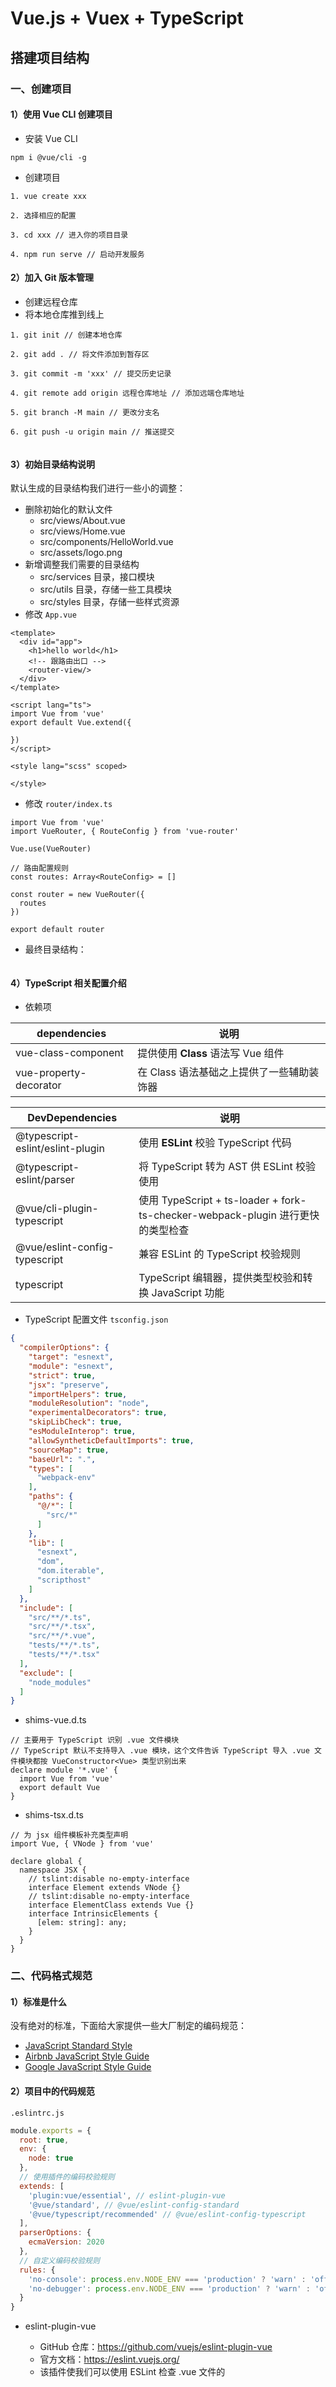# Vue.js + Vuex + TypeScript

## 搭建项目结构

### 一、创建项目

#### 1）使用 Vue CLI 创建项目

+ 安装 Vue CLI

```
npm i @vue/cli -g
```

+ 创建项目

```
1. vue create xxx

2. 选择相应的配置

3. cd xxx // 进入你的项目目录

4. npm run serve // 启动开发服务
```



#### 2）加入 Git 版本管理

+ 创建远程仓库
+ 将本地仓库推到线上

```
1. git init // 创建本地仓库

2. git add . // 将文件添加到暂存区

3. git commit -m 'xxx' // 提交历史记录

4. git remote add origin 远程仓库地址 // 添加远端仓库地址

5. git branch -M main // 更改分支名

6. git push -u origin main // 推送提交


```



#### 3）初始目录结构说明

默认生成的目录结构我们进行一些小的调整：

+ 删除初始化的默认文件
  + src/views/About.vue 
  + src/views/Home.vue
  + src/components/HelloWorld.vue 
  + src/assets/logo.png 
+ 新增调整我们需要的目录结构
  + src/services ⽬录，接⼝模块
  + src/utils ⽬录，存储⼀些⼯具模块 
  + src/styles ⽬录，存储⼀些样式资源 
+ 修改 `App.vue`

```vue
<template>
  <div id="app">
    <h1>hello world</h1>
    <!-- 跟路由出口 -->
    <router-view/>
  </div>
</template>

<script lang="ts">
import Vue from 'vue'
export default Vue.extend({
  
})
</script>

<style lang="scss" scoped>

</style>

```



+ 修改 `router/index.ts`

```tsx
import Vue from 'vue'
import VueRouter, { RouteConfig } from 'vue-router'

Vue.use(VueRouter)

// 路由配置规则
const routes: Array<RouteConfig> = []

const router = new VueRouter({
  routes
})

export default router

```

+ 最终目录结构：

```

```

#### 4）TypeScript 相关配置介绍

+ 依赖项

| dependencies           | 说明                                      |
| ---------------------- | ----------------------------------------- |
| vue-class-component    | 提供使用 **Class** 语法写 Vue 组件        |
| vue-property-decorator | 在 Class 语法基础之上提供了一些辅助装饰器 |

| DevDependencies                  | 说明                                                         |
| -------------------------------- | ------------------------------------------------------------ |
| @typescript-eslint/eslint-plugin | 使用 **ESLint** 校验 TypeScript 代码                         |
| @typescript-eslint/parser        | 将 TypeScript 转为 AST 供 ESLint 校验使用                    |
| @vue/cli-plugin-typescript       | 使用 TypeScript + ts-loader + fork-ts-checker-webpack-plugin 进行更快的类型检查 |
| @vue/eslint-config-typescript    | 兼容 ESLint 的 TypeScript  校验规则                          |
| typescript                       | TypeScript 编辑器，提供类型校验和转换 JavaScript 功能        |

+ TypeScript 配置文件 `tsconfig.json`

```json
{
  "compilerOptions": {
    "target": "esnext",
    "module": "esnext",
    "strict": true,
    "jsx": "preserve",
    "importHelpers": true,
    "moduleResolution": "node",
    "experimentalDecorators": true,
    "skipLibCheck": true,
    "esModuleInterop": true,
    "allowSyntheticDefaultImports": true,
    "sourceMap": true,
    "baseUrl": ".",
    "types": [
      "webpack-env"
    ],
    "paths": {
      "@/*": [
        "src/*"
      ]
    },
    "lib": [
      "esnext",
      "dom",
      "dom.iterable",
      "scripthost"
    ]
  },
  "include": [
    "src/**/*.ts",
    "src/**/*.tsx",
    "src/**/*.vue",
    "tests/**/*.ts",
    "tests/**/*.tsx"
  ],
  "exclude": [
    "node_modules"
  ]
}
```

+ shims-vue.d.ts

```tsx
// 主要用于 TypeScript 识别 .vue 文件模块
// TypeScript 默认不支持导入 .vue 模块，这个文件告诉 TypeScript 导入 .vue 文件模块都按 VueConstructor<Vue> 类型识别出来
declare module '*.vue' {
  import Vue from 'vue'
  export default Vue
}

```



+ shims-tsx.d.ts

```tsx
// 为 jsx 组件模板补充类型声明
import Vue, { VNode } from 'vue'

declare global {
  namespace JSX {
    // tslint:disable no-empty-interface
    interface Element extends VNode {}
    // tslint:disable no-empty-interface
    interface ElementClass extends Vue {}
    interface IntrinsicElements {
      [elem: string]: any;
    }
  }
}

```



### 二、代码格式规范

#### 1）标准是什么

没有绝对的标准，下面给大家提供一些大厂制定的编码规范：

+ [JavaScript Standard Style](https://standardjs.com/)
+ [Airbnb JavaScript Style Guide](https://github.com/airbnb/javascript)
+ [Google JavaScript Style Guide](https://google.github.io/styleguide/jsguide.html)

#### 2）项目中的代码规范

`.eslintrc.js`

```js
module.exports = {
  root: true,
  env: {
    node: true
  },
  // 使用插件的编码校验规则
  extends: [
    'plugin:vue/essential', // eslint-plugin-vue
    '@vue/standard', // @vue/eslint-config-standard
    '@vue/typescript/recommended' // @vue/eslint-config-typescript
  ],
  parserOptions: {
    ecmaVersion: 2020
  },
  // 自定义编码校验规则
  rules: {
    'no-console': process.env.NODE_ENV === 'production' ? 'warn' : 'off',
    'no-debugger': process.env.NODE_ENV === 'production' ? 'warn' : 'off'
  }
}

```

+ eslint-plugin-vue

  + GitHub 仓库：https://github.com/vuejs/eslint-plugin-vue
  + 官⽅⽂档：https://eslint.vuejs.org/ 
  + 该插件使我们可以使⽤ ESLint 检查 .vue ⽂件的 <template> 和 <script> 
  + 查找语法错误 
  + 查找对Vue.js指令的错误使⽤ 
  + 查找违反Vue.js样式指南的⾏为 

+ @vue/eslint-config-standard

  + [JavaScript Standard Style](https://standardjs.com/)

+ @vue/eslint-config-typescript

  + 规则列表：https://github.com/typescript-eslint/typescript- 

    eslint/tree/master/packages/eslint-plugin#supported-rules 

#### 3）自定义校验规则

[ESLint](https://cn.eslint.org/docs/user-guide)

ESLint 附带有大量的规则。你可以使用注释或配置文件修改你项目中要使用的规则。要改变一个规则设置，你必须将规则 ID 设置为下列值之一：

- `"off"` 或 `0` - 关闭规则
- `"warn"` 或 `1` - 开启规则，使用警告级别的错误：`warn` (不会导致程序退出)
- `"error"` 或 `2` - 开启规则，使用错误级别的错误：`error` (当被触发的时候，程序会退出)

**Using Configuration Comments**

为了在文件注释里配置规则，使用以下格式的注释：

```
/* eslint eqeqeq: "off", curly: "error" */
```

在这个例子里，[`eqeqeq`](https://cn.eslint.org/docs/rules/eqeqeq) 规则被关闭，[`curly`](https://cn.eslint.org/docs/rules/curly) 规则被打开，定义为错误级别。你也可以使用对应的数字定义规则严重程度：

```
/* eslint eqeqeq: 0, curly: 2 */
```

这个例子和上个例子是一样的，只不过它是用的数字而不是字符串。`eqeqeq` 规则是关闭的，`curly` 规则被设置为错误级别。

如果一个规则有额外的选项，你可以使用数组字面量指定它们，比如：

```
/* eslint quotes: ["error", "double"], curly: 2 */
```

这条注释为规则 [`quotes`](https://cn.eslint.org/docs/rules/quotes) 指定了 “double”选项。数组的第一项总是规则的严重程度（数字或字符串）。

**Using Configuration Files**

还可以使用 `rules` 连同错误级别和任何你想使用的选项，在配置文件中进行规则配置。例如：

```
{
    "rules": {
        "eqeqeq": "off",
        "curly": "error",
        "quotes": ["error", "double"]
    }
}
```

### 三、基础样式处理

#### 1）导入 element 组件库

[Element - 网站快速成型工具](https://element.eleme.cn/#/zh-CN)

+ 安装 `npm i element-ui -S`
+ 完整引入

```js
// main.js
import Vue from 'vue';
import ElementUI from 'element-ui';
import 'element-ui/lib/theme-chalk/index.css';
import App from './App.vue';

Vue.use(ElementUI);

new Vue({
  el: '#app',
  render: h => h(App)
});
```

#### 2）样式处理

```
src/styles
├── index.scss # 全局样式（在⼊⼝模块被加载⽣效） 
├── mixin.scss # 公共的 mixin 混⼊（可以把重复的样式封装为 mixin 混⼊到复⽤ 的地⽅） 
├── reset.scss # 重置基础样式 5 └── variables.scss # 公共样式变量
```

**variables.scss**

```scss
$primary-color: #40586F;
$success-color: #51cf66;
$warning-color: #fcc419;
$danger-color: #ff6b6b;
$info-color: #868e96; // #22b8cf;

$body-bg: #E9EEF3; // #f5f5f9;

$sidebar-bg: #F8F9FB;
$navbar-bg: #F8F9FB;

$font-family: system-ui, -apple-system, "Segoe UI", Roboto, Helvetica, Arial, sans-serif;

```

**index.scss**

```scss
@import './variables.scss';

// globals
html {
  font-family: $font-family;
  -webkit-text-size-adjust: 100%;
  -webkit-tap-highlight-color: rgba(0, 0, 0, 0);
  // better Font Rendering
  -webkit-font-smoothing: antialiased;
  -moz-osx-font-smoothing: grayscale;
}

body {
  margin: 0;
  background-color: $body-bg;
}

// custom element theme
$--color-primary: $primary-color;
$--color-success: $success-color;
$--color-warning: $warning-color;
$--color-danger: $danger-color;
$--color-info: $info-color;
// change font path, required
$--font-path: '~element-ui/lib/theme-chalk/fonts';
// import element default theme
@import '~element-ui/packages/theme-chalk/src/index';
// node_modules/element-ui/packages/theme-chalk/src/common/var.scss

// overrides

// .el-menu-item, .el-submenu__title {
//   height: 50px;
//   line-height: 50px;
// }

.el-pagination {
  color: #868e96;
}

// components

.status {
  display: inline-block;
  cursor: pointer;
  width: .875rem;
  height: .875rem;
  vertical-align: middle;
  border-radius: 50%;

  &-primary {
    background: $--color-primary;
  }

  &-success {
    background: $--color-success;
  }

  &-warning {
    background: $--color-warning;
  }

  &-danger {
    background: $--color-danger;
  }

  &-info {
    background: $--color-info;
  }
}

```



#### 3） 共享全局样式变量

[向预处理器-loader-传递选项](https://cli.vuejs.org/zh/guide/css.html#%E5%90%91%E9%A2%84%E5%A4%84%E7%90%86%E5%99%A8-loader-%E4%BC%A0%E9%80%92%E9%80%89%E9%A1%B9)

```js
module.exports = {
    css: {
      loaderOptions: {
        // 给 sass-loader 传递选项
        // sass: {
        //   // @/ 是 src/ 的别名
        //   // 所以这里假设你有 `src/variables.sass` 这个文件
        //   // 注意：在 sass-loader v8 中，这个选项名是 "prependData"
        //   additionalData: `@import "~@/variables.sass"`
        // },
        // 默认情况下 `sass` 选项会同时对 `sass` 和 `scss` 语法同时生效
        // 因为 `scss` 语法在内部也是由 sass-loader 处理的
        // 但是在配置 `prependData` 选项的时候
        // `scss` 语法会要求语句结尾必须有分号，`sass` 则要求必须没有分号
        // 在这种情况下，我们可以使用 `scss` 选项，对 `scss` 语法进行单独配置
        scss: {
            prependData: `@import "~@/styles/variables.scss";`
        },
        
      }
    }
  }
```

### 四、与服务端交互

#### 1）配置后端代理

后台为我们提供了数据接⼝，分别是：

+ http://eduboss.lagou.com 
+ http://edufront.lagou.com

这两个接⼝都没有提供 CORS 跨域请求，所以需要在客户端配置服务端代理处理跨域请求。 

配置客户端层⾯的服务端代理跨域可以参考官方文档中的说明：

+ https://cli.vuejs.org/zh/config/#devserver-proxy 
+ https://github.com/chimurai/http-proxy-middleware 

#### 2）封装请求模块

+ 安装 **axios**    `npm i axios`
+ `src/utils/request.ts`

```ts
import axios from 'axios'

const request = axios.create({
  // 配置选项
  // baseURL,
  // timeout
})

// 请求拦截器

// 响应拦截器

export default request

```



### 五、布局

#### 1）初始化路由页面组件

| 路径          | 说明       |
| ------------- | ---------- |
| /             | 首页       |
| /login        | 用户登录   |
| /role         | 角色管理   |
| /menu         | 菜单管理   |
| /resource     | 资源管理   |
| /course       | 课程管理   |
| /user         | 用户管理   |
| /advert       | 广告管理   |
| /advert-space | 广告位管理 |
| *             | 404        |

`src/router/index.ts`

```ts
import Vue from 'vue'
import VueRouter, { RouteConfig } from 'vue-router'
import Layout from '@/layout/index.vue'

Vue.use(VueRouter)

// 路由配置规则
const routes: Array<RouteConfig> = [
  {
    path: '/login',
    name: 'login',
    component: () => import(/* webpackChunkName: 'login' */ '@/views/login/index.vue')
  },
  {
    path: '/',
    component: Layout,
    children: [
      {
        path: '', // 默认子路由
        name: 'home',
        component: () => import(/* webpackChunkName: 'home' */ '@/views/home/index.vue')
      },
      {
        path: '/role',
        name: 'role',
        component: () => import(/* webpackChunkName: 'role' */ '@/views/role/index.vue')
      },
      {
        path: '/menu',
        name: 'menu',
        component: () => import(/* webpackChunkName: 'menu' */ '@/views/menu/index.vue')
      },
      {
        path: '/resource',
        name: 'resource',
        component: () => import(/* webpackChunkName: 'resource' */ '@/views/resource/index.vue')
      },
      {
        path: '/course',
        name: 'course',
        component: () => import(/* webpackChunkName: 'course' */ '@/views/course/index.vue')
      },
      {
        path: '/user',
        name: 'user',
        component: () => import(/* webpackChunkName: 'user' */ '@/views/user/index.vue')
      },
      {
        path: '/advert',
        name: 'advert',
        component: () => import(/* webpackChunkName: 'advert' */ '@/views/advert/index.vue')
      },
      {
        path: '/advert-space',
        name: 'advert-space',
        component: () => import(/* webpackChunkName: 'advert-space' */ '@/views/advert-space/index.vue')
      }
    ]
  },
  {
    path: '*',
    name: '404',
    component: () => import(/* webpackChunkName: '404' */ '@/views/error/index.vue')
  }
]

const router = new VueRouter({
  routes
})

export default router

```

**页面目录结构**

![image-20201224111302404](D:\lagou\lg_phase_one\partThree_vue\moduleSix_Vue.js+Vuex+TypeScript 项目实战\images\image-20201224111302404.png)

#### 2）Container 布局容器

`src/layout/index.vue`

```vue
<template>
  <el-container>
    <el-aside width="200px">Aside</el-aside>
    <el-container>
      <el-header>Header</el-header>
      <el-main>Main</el-main>
    </el-container>
  </el-container>
</template>

<script lang="ts">
import Vue from 'vue'

export default Vue.extend({
  name: 'LayoutIndex'
})
</script>

<style lang="scss" scoped>
.el-container {
    min-height: 100vh;
}
.el-aside {
    background-color: #D3DCE6
}
.el-header {
    background-color: #B3C0D1
}
.el-main {
    background-color: #E9EEF3
}
</style>

```

## 登录和认证

### 一、登录

#### 1）页面基本布局

#### 2）登录接口封装

```ts
import request from '@/utils/request'
import qs from 'qs'
// import store from '@/store'

interface User {
    phone: string;
    password: string;
}

// 登录
export const login = (form: User) => {
  return request({
    method: 'POST',
    url: '/front/user/login',
    // headers: { 'content-type': 'application/x-www-form-urlencoded' },
    /**
     * 如果 data 是普通对象， 则 Content-Type 是 application/json
     * 如果 data 是 qs.stringfity(data) 转换之后的数据：key=value&key=value, 则 Content-Type 会被设置成 application/x-www-form-urlencoded
     * 如果 data 是 FormData 对象，则 Content-Type 是 multipart/form-data
     */
    data: qs.stringify(form) // axios 默认发送的是 application/json 格式的数据
  })
}
```

#### 3）登录处理

- 表单验证
- 验证通过提交表单
- 处理请求结果
  - 成功：跳转到首页
  - 失败：给出提示

`src/login/index.vue`

```vue
<template>
  <div class="login">
    <!-- :model="ruleForm" :rules="rules" ref="ruleForm" -->
    <el-form ref="form" :model="form" :rules="rules" label-width="80px" label-position='top'>
      <el-form-item label="手机号" prop="phone">
        <el-input v-model="form.phone"></el-input>
      </el-form-item>
      <el-form-item label="密码" prop="password">
        <el-input v-model="form.password" type="password"></el-input>
      </el-form-item>
      <el-form-item>
        <el-button :loading='isLoginLoading' type="primary" @click="onSubmit">登录</el-button>
      </el-form-item>
    </el-form>
  </div>
</template>

<script lang="ts">
import Vue from 'vue'
// import request from '@/utils/request'
// import qs from 'qs'
import { Form } from 'element-ui'
import { login } from '@/services/user'

export default Vue.extend({
  name: 'LoginIndex',
  data () {
    return {
      form: {
        phone: '15510792995',
        password: '111111'
      },
      isLoginLoading: false,
      rules: {
        phone: [
          { required: true, message: '请输入手机号', trigger: 'blur' },
          { pattern: /^1\d{10}$/, message: '请输入正确的手机号', trigger: 'blur' }
        ],
        password: [
          { required: true, message: '请输入密码', trigger: 'blur' },
          { min: 6, max: 18, message: '长度在 6 到 18 个字符', trigger: 'blur' }
        ]
      }
    }
  },
  methods: {
    async onSubmit () {
      try {
        // 1. 表单验证
        await (this.$refs.form as Form).validate()

        // 防止登录按钮多次点击
        this.isLoginLoading = true

        // 2. 验证通过 - 提交表单
        // const { data } = await request({
        //   method: 'POST',
        //   url: '/front/user/login',
        //   headers: { 'content-type': 'application/x-www-form-urlencoded' },
        //   data: qs.stringify(this.form)
        // })
        const { data } = await login(this.form)
        // console.log(data)
        // 3. 处理请求结果
        // 成功：跳转到首页
        // 失败：给出提示
        if (data.state !== 1) {
          this.$message.error(data.message)
        } else {
          // 存储登录用户信息
          this.$store.commit('setUser', data.content)
          // 跳转首页
          // this.$router.push({
          //   name: 'home'
          // })

          // 登录成功跳转到首页或者跳转到登录前想去到的页面
          this.$router.push(this.$route.query.redirect as string || '/')

          this.$message.success('登录成功')
        }

        this.isLoginLoading = false
      } catch (error) {
        console.log('格式校验失败', false)
      }
    }
  }
})
</script>

<style lang="scss" scoped>
.login {
  background-color: $body-bg;
  height: 100vh;
  display: flex;
  justify-content: center;
  align-items: center;
  .el-form {
    background: #fff;
    padding: 20px;
    border-radius: 5px;
    width: 300px;
    .el-button {
      width: 100%;
    }
  }
}
</style>

```



### 二、认证

对于某些页面，必须得登录才能访问，所以登录的时候服务器会返回一个 **access_token**，以后每次访问都可以在**请求头**中添加上，**access_token** 有

有效期，过了有效期后，通过 **refresh_token** 去再次获取 **access_token**

#### 1）路由

```ts
/**
 * 全局前置守卫
 * to: Route: 即将要进入的目标 路由对象
 * from: Route: 当前导航正要离开的路由
 * next: Function: 一定要调用该方法来 resolve 这个钩子。执行效果依赖 next 方法的调用参数。
 */
router.beforeEach((to, from, next) => {
  // console.log('to--->', to)
  // console.log('from--->', from)
  // to.matched 是一个数组(匹配到的路由信息)
  if (to.matched.some(record => record.meta.requiresAuth)) {
    if (!store.state.user) {
      next({
        path: '/login',
        query: { // 通过 url 传递查询字符串参数
          redirect: to.fullPath // 把登录成功需要返回的页面告诉登录页面
        }
      })
    } else {
      next()
    }
  } else {
    next()
  }
})
```

#### 2）请求拦截器

```ts
request.interceptors.request.use(function (config) {
  // Do something before request is sent
  // console.log(config)
  const { user } = store.state
  if (user && user.access_token) {
    config.headers.Authorization = user.access_token
  }

  return config
}, function (error) {
  // Do something with request error
  return Promise.reject(error)
})
```

#### 3）响应拦截器

```ts
// 响应拦截器
let isRefreshing = false // 控制刷新 token 的状态
let requests: any[] = [] // 存储刷新 token 期间过来的 401 请求
request.interceptors.response.use(function (response) { // 2xx 状态码
  // console.log('response--->', response)

  return response
}, async function (error) { // 超出 2xx 范围状态码
  // console.log('error--->', error)
  if (error.response) { // 请求发出去收到响应了，但是状态码超出了 2xx 范围
    const { status } = error.response
    if (status === 400) {
      Message.error('请求参数错误')
    } else if (status === 401) {
      /**
       * token 失效
       * 如果有 refresh_token 则尝试使用 refresh_token 获取新的token
       * 如果没有，则直接跳转登录页
       */

      if (!store.state.user) {
        redirectLogin()
        return Promise.reject(error)
      }

      //  刷新 token
      if (!isRefreshing) {
        isRefreshing = true // 开启刷新状态

        return refreshToken().then(res => {
          if (!res.data.success) {
            throw new Error('刷新 token 失败')
          }

          // 刷新 token 成功
          store.commit('setUser', res.data.content)
          // 把 requests 队列中的请求发送出去
          requests.forEach(cb => {
            cb()
          })
          // 重置 requests
          requests = []
          // console.log('error config-->', error.config) // 失败请求的配置信息
          return request(error.config) // 第一个请求重新发送
        }).catch(err => {
          console.log('err-->', err)
          // 清除当前登录用户状态
          store.commit('setUser', null)
          // 回到登录页
          redirectLogin()
          return Promise.reject(error)
        }).finally(() => {
          isRefreshing = false // 重置刷新状态
        })

        return
      }

      // 刷新状态下，把请求挂起放到 requests 数组中
      return new Promise(resolve => {
        requests.push(() => {
          resolve(request(error.config))
        })
      })

      // try {
      //   // 尝试获取新的 token
      //   const { data } = await axios.create()({
      //     method: 'POST',
      //     url: '/front/user/refresh_token',
      //     data: qs.stringify({
      //       refreshtoken: store.state.user.refresh_token
      //     })
      //   })
      //   console.log('data:', data)
      //   /**
      //    * 把刷新拿到的新的 refresh_token 更新到容器和本地存储中
      //    * 获取新的 token 成功， 把失败的请求重新发送出去
      //    */
      //   store.commit('setUser', data.content)
      //   console.log('error config-->', error.config) // 失败请求的配置信息
      //   return request(error.config)
      // } catch (error) {
      //   // 清除当前登录用户状态
      //   store.commit('setUser', null)
      //   // 回到登录页
      //   redirectLogin()
      //   return Promise.reject(error)
      // }
    } else if (status === 403) {
      Message.error('没有权限，请联系管理员')
    } else if (status === 404) {
      Message.error('请求资源不存在')
    } else if (status >= 500) {
      Message.error('服务器错误')
    }
  } else if (error.request) { // 请求发出去没收到响应
    Message.error('请求响应失败')
  } else { // 在设置请求是发生了一些事情，触发了一个错误
    Message.error(`请求失败: ${error.message}`)
  }

  return Promise.reject(error)
})
```



## 用户和权限

**不同用户拥有不同的角色身份(可以同时是多个角色)，每个角色拥有不同的权限，分配的菜单和资源不同**

### 一、权限管理 - 菜单管理

#### 1）实现思路

- 实现**添加**菜单(添加和编辑菜单的页面基本一致，提前封装组件)
- 获取所有菜单**展示**
- 实现**编辑**
- 实现**删除**

#### 2）目录结构

![image-20210108102703204](D:\lagou\lg_phase_one\partThree_vue\moduleSix_Vue.js+Vuex+TypeScript 项目实战\images\image-20210108102703204.png)

#### 3）接口

```ts
/**
 * 菜单相关请求模块
 */

import request from '@/utils/request'

// 创建或更新菜单
export const createOrUpdateMenu = (data: any) => {
  return request({
    method: 'POST',
    url: '/boss/menu/saveOrUpdate',
    data
  })
}

// 获取编辑菜单页面信息
export const getEditMenuInfo = (id: string | number = -1) => {
  return request({
    method: 'GET',
    url: '/boss/menu/getEditMenuInfo',
    params: {
      id
    }
  })
}

// 获取所有菜单
export const getAllMenus = () => {
  return request({
    method: 'GET',
    url: '/boss/menu/getAll'
  })
}

// 删除菜单
export const deleteMenu = (id: number) => {
  return request({
    method: 'DELETE',
    url: `/boss/menu/${id}`
  })
}

// 获取所有菜单并按层级展示
export const getMenuNodeList = () => {
  return request({
    method: 'GET',
    url: '/boss/menu/getMenuNodeList'
  })
}

// 给角色分配菜单
export const allocateRoleMenus = (data: any) => {
  return request({
    method: 'POST',
    url: '/boss/menu/allocateRoleMenus',
    data
  })
}

// 获取角色拥有的菜单列表
export const getRoleMenus = (roleId: string | number) => {
  return request({
    method: 'GET',
    url: '/boss/menu/getRoleMenus',
    params: { // axios 会把 params 转换为 key=value&key=value 的数据格式放到 url 后面(以?分割)
      roleId
    }
  })
}

```



### 二、权限管理 - 资源管理

#### 1）实现思路

+ 实现资源 **展示**
+ 资源 **编辑**
+ 资源 **删除**
+ 资源 **搜索**

#### 2）目录结构

![image-20210108103232215](D:\lagou\lg_phase_one\partThree_vue\moduleSix_Vue.js+Vuex+TypeScript 项目实战\images\image-20210108103232215.png)

#### 3）接口

```ts
/**
 * 资源相关请求模块
 */

import request from '@/utils/request'

// 按条件分页查询资源
export const getResourcePages = (data: any) => {
  return request({
    method: 'POST',
    url: '/boss/resource/getResourcePages',
    data
  })
}

// 查询资源分类列表
export const getResourceCategories = () => {
  return request({
    method: 'GET',
    url: '/boss/resource/category/getAll'
  })
}

// 获取所有资源
export const getAllResources = () => {
  return request({
    method: 'GET',
    url: '/boss/resource/getAll'
  })
}

// 给角色分配资源
export const allocateRoleResources = (data: any) => {
  return request({
    method: 'POST',
    url: '/boss/resource/allocateRoleResources',
    data
  })
}

// 获取角色拥有的资源列表
export const getRoleResources = (roleId: string | number) => {
  return request({
    method: 'GET',
    url: '/boss/resource/getRoleResources',
    params: {
      roleId
    }
  })
}

```



### 三、权限管理 - 角色管理

#### 1）实现思路

+ 角色列表 **展示**

+ **添加** 角色
+ 给角色 **分配菜单**
+ 给角色 **分配资源**
+ **编辑** 角色
+ **删除** 角色
+ 角色 **查询**

#### 2）目录结构

![image-20210108103926223](D:\lagou\lg_phase_one\partThree_vue\moduleSix_Vue.js+Vuex+TypeScript 项目实战\images\image-20210108103926223.png)

#### 3）接口

```ts
/**
 * 角色相关请求模块
 */

import request from '@/utils/request'

// 按条件查询角色
export const getRoles = (data: any) => {
  return request({
    method: 'POST',
    url: '/boss/role/getRolePages',
    data
  })
}

// 删除角色
export const deleteRole = (id: string | number) => {
  return request({
    method: 'DELETE',
    url: `/boss/role/${id}`
  })
}

// 保存或者更新角色
export const createOrUpdate = (data: any) => {
  return request({
    method: 'POST',
    url: '/boss/role/saveOrUpdate',
    data
  })
}

// 获取角色
export const getRoleById = (id: string | number) => {
  return request({
    method: 'GET',
    url: `/boss/role/${id}`
  })
}

// 获取所有角色
export const getAllRoles = () => {
  return request({
    method: 'GET',
    url: '/boss/role/all'
  })
}

// 给用户分配角色
export const allocateUserRoles = (data: any) => {
  return request({
    method: 'POST',
    url: '/boss/role/allocateUserRoles',
    data
  })
}

// 查询用户角色
export const getUserRoles = (userId: string | number) => {
  return request({
    method: 'GET',
    url: `/boss/role/user/${userId}`
  })
}

```



### 四、用户管理

#### 1）实现思路

+ 用户列表**展示**
+ 给用户 **分配角色**
+ 用户查询
+ 用户状态 **启用**
+ 用户状态 **禁用**

#### 2）目录结构

![image-20210108104504397](D:\lagou\lg_phase_one\partThree_vue\moduleSix_Vue.js+Vuex+TypeScript 项目实战\images\image-20210108104504397.png)

#### 3）接口

```ts
/**
 * 用户相关请求模块
 *
 */

import request from '@/utils/request'
import qs from 'qs'
// import store from '@/store'

interface User {
    phone: string;
    password: string;
}

// 登录
export const login = (form: User) => {
  return request({
    method: 'POST',
    url: '/front/user/login',
    // headers: { 'content-type': 'application/x-www-form-urlencoded' },
    /**
     * 如果 data 是普通对象， 则 Content-Type 是 application/json
     * 如果 data 是 qs.stringfity(data) 转换之后的数据：key=value&key=value, 则 Content-Type 会被设置成 application/x-www-form-urlencoded
     * 如果 data 是 FormData 对象，则 Content-Type 是 multipart/form-data
     */
    data: qs.stringify(form) // axios 默认发送的是 application/json 格式的数据
  })
}

// 获取用户信息
export const getUserInfo = () => {
  return request({
    method: 'get',
    url: '/front/user/getInfo'
    // headers: {
    //   Authorization: store.state.user.access_token
    // }
  })
}

// 分页查询用户信息
export const getUserPages = (data: any) => {
  return request({
    method: 'POST',
    url: '/boss/user/getUserPages',
    data
  })
}

// 封禁用户
export const forbidUser = (userId: string | number) => {
  return request({
    method: 'POST',
    url: '/boss/user/forbidUser',
    data: {
      userId
    }
  })
}

// 启用用户
export const enableUser = (userId: string | number) => {
  return request({
    method: 'GET',
    url: '/boss/user/enableUser',
    params: {
      userId
    }
  })
}

```

